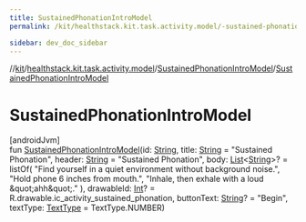 ```yaml
---
title: SustainedPhonationIntroModel
permalink: /kit/healthstack.kit.task.activity.model/-sustained-phonation-intro-model/-sustained-phonation-intro-model.html

sidebar: dev_doc_sidebar
---
```

//[kit](../../../index.html)/[healthstack.kit.task.activity.model](../index.html)/[SustainedPhonationIntroModel](index.html)/[SustainedPhonationIntroModel](-sustained-phonation-intro-model.html)



# SustainedPhonationIntroModel



[androidJvm]\
fun [SustainedPhonationIntroModel](-sustained-phonation-intro-model.html)(id: [String](https://kotlinlang.org/api/latest/jvm/stdlib/kotlin/-string/index.html), title: [String](https://kotlinlang.org/api/latest/jvm/stdlib/kotlin/-string/index.html) = &quot;Sustained Phonation&quot;, header: [String](https://kotlinlang.org/api/latest/jvm/stdlib/kotlin/-string/index.html) = &quot;Sustained Phonation&quot;, body: [List](https://kotlinlang.org/api/latest/jvm/stdlib/kotlin.collections/-list/index.html)&lt;[String](https://kotlinlang.org/api/latest/jvm/stdlib/kotlin/-string/index.html)&gt;? = listOf(
        &quot;Find yourself in a quiet environment without background noise.&quot;,
        &quot;Hold phone 6 inches from mouth.&quot;,
        &quot;Inhale, then exhale with a loud \&quot;ahh\&quot;.&quot;
    ), drawableId: [Int](https://kotlinlang.org/api/latest/jvm/stdlib/kotlin/-int/index.html)? = R.drawable.ic_activity_sustained_phonation, buttonText: [String](https://kotlinlang.org/api/latest/jvm/stdlib/kotlin/-string/index.html)? = &quot;Begin&quot;, textType: [TextType](../../healthstack.kit.ui/-text-type/index.html) = TextType.NUMBER)




